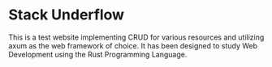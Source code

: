 # Stack Underflow

This is a test website implementing CRUD for various resources and utilizing axum as the web framework of choice. It has been designed to 
study Web Development using the Rust Programming Language.

